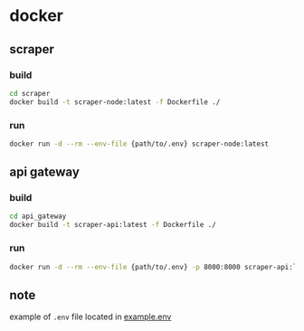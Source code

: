 # docker

## scraper

### build

```bash
cd scraper
docker build -t scraper-node:latest -f Dockerfile ./
```

### run

```bash
docker run -d --rm --env-file {path/to/.env} scraper-node:latest
```

## api gateway

### build

```bash
cd api_gateway
docker build -t scraper-api:latest -f Dockerfile ./
```

### run

```bash
docker run -d --rm --env-file {path/to/.env} -p 8000:8000 scraper-api:latest
```

## note

example of `.env` file located in [example.env](/example_env)
